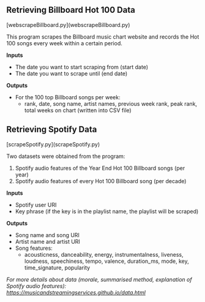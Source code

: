 <h2>Retrieving Billboard Hot 100 Data</h2>
[webscrapeBillboard.py](webscrapeBillboard.py)


This program scrapes the Billboard music chart website and records the Hot 100 songs every week within a certain period.

**Inputs** 
* The date you want to start scraping from (start date)
* The date you want to scrape until (end date)

**Outputs**
* For the 100 top Billboard songs per week: 
  * rank, date, song name, artist names, previous week rank, peak rank, total weeks on chart (written into CSV file)

<h2>Retrieving Spotify Data</h2>
[scrapeSpotify.py](scrapeSpotify.py)

Two datasets were obtained from the program:
1. Spotify audio features of the Year End Hot 100 Billboard songs (per year)
2. Spotify audio features of every Hot 100 Billboard song (per decade)

**Inputs**
* Spotify user URI
* Key phrase (if the key is in the playlist name, the playlist will be scraped)

**Outputs**
* Song name and song URI
* Artist name and artist URI
* Song features:
  * acousticness, danceability, energy, instrumentalness, liveness, loudness, speechiness, tempo, valence, duration_ms, mode, key, time_signature, popularity
  
*For more details about data (morale, summarised method, explanation of Spotify audio features): https://musicandstreamingservices.github.io/data.html*
